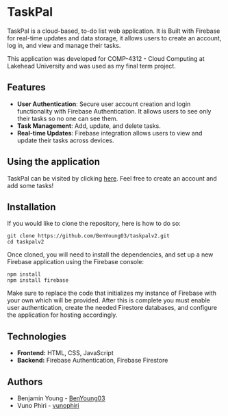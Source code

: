 # TaskPal

TaskPal is a cloud-based, to-do list web application. It is Built with Firebase for real-time updates and data storage, it allows users to create an account, log in, and view and manage their tasks.

This application was developed for COMP-4312 - Cloud Computing at Lakehead University and was used as my final term project.

## Features
- **User Authentication**: Secure user account creation and login functionality with Firebase Authentication. It allows users to see only their tasks so no one can see them.
- **Task Management**: Add, update, and delete tasks. 
- **Real-time Updates**: Firebase integration allows users to view and update their tasks across devices.

## Using the application
TaskPal can be visited by clicking [here](taskpal-75c5d.web.app). Feel free to create an account and add some tasks! 

## Installation
If you would like to clone the repository, here is how to do so:

```
git clone https://github.com/BenYoung03/taskpalv2.git
cd taskpalv2
```
Once cloned, you will need to install the dependencies, and set up a new Firebase application using the Firebase console:
```
npm install
npm install firebase
```
Make sure to replace the code that initializes my instance of Firebase with your own which will be provided. After this is complete you must enable user authentication, create the needed Firestore databases, and configure the application for hosting accordingly. 

## Technologies
- **Frontend:** HTML, CSS, JavaScript
- **Backend:** Firebase Authentication, Firebase Firestore

## Authors
- Benjamin Young - [BenYoung03](https://github.com/BenYoung03)
- Vuno Phiri - [vunophiri](https://github.com/vunophiri)
